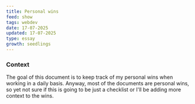 ```yaml
---
title: Personal wins
feed: show
tags: webdev
date: 17-07-2025
updated: 17-07-2025
type: essay
growth: seedlings
---
```


### Context

The goal of this document is to keep track of my personal wins when working in a daily basis. Anyway, most of the documents are personal wins, so yet not sure if this is going to be just a checklist or I'll be adding more context to the wins.
